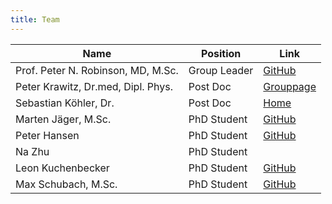 ```yaml
---
title: Team
---
```



Name                                | Position      | Link
------------------------------------|---------------|-----------------
Prof. Peter N. Robinson, MD, M.Sc.  | Group Leader  | [GitHub](https://github.com/pnrobinson)
Peter Krawitz, Dr.med, Dipl. Phys.  | Post Doc      | [Grouppage](http://krawitz.charite.de/)
Sebastian Köhler, Dr.               | Post Doc      | [Home](http://drseb.github.io/)
Marten Jäger, M.Sc.                 | PhD Student   | [GitHub](https://github.com/martenj)
Peter Hansen                        | PhD Student   | [GitHub](https://github.com/hansenp)
Na Zhu                              | PhD Student   | 
Leon Kuchenbecker                   | PhD Student   | [GitHub](https://github.com/lkuchenb)
Max Schubach, M.Sc.                 | PhD Student   | [GitHub](https://github.com/visze)


